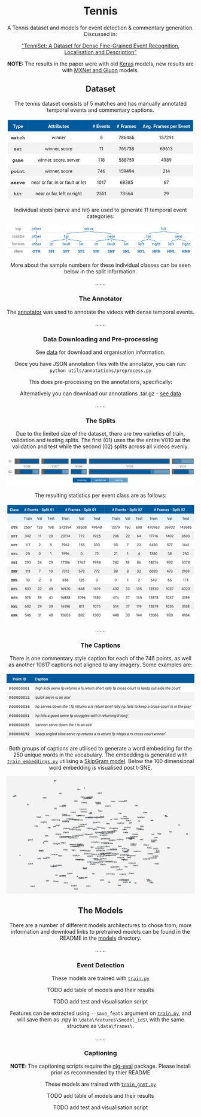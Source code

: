 <h1 align="center">Tennis</h1>
<p align="center">
A Tennis dataset and models for event detection & commentary generation. Discussed in:</p>
<p align="center"><a href="http://hf.id.au/papers/DICTA17_Tennis.pdf">"TenniSet: A Dataset for Dense Fine-Grained Event Recognition, Localisation and Description"</a>
</p>


<p align="center"><b>NOTE: </b>The results in the paper were with old <a href="https://keras.io/">Keras</a> models, new results are
with <a href="https://mxnet.apache.org/">MXNet and Gluon</a> models.</p>


<h2 align='center'></h2>
<h2 align='center'>Dataset</h2>

<p align="center">The tennis dataset consists of 5 matches and has manually annotated temporal events and commentary 
captions.</p>
<p align="center"><img src="img/annotation_stats.svg"></p>


<p align="center">Individual shots (serve and hit) are used to generate 11 temporal event categories:</p>
<p align="center"><img src="img/tennis_cls_hier.svg"></p>

<p align="center">More about the sample numbers for these individual classes can be seen below in the split information.</p>



<p align="center">.......</p>
<h3 align='center'>The Annotator</h3>
<p align="center">The <a href="https://github.com/HaydenFaulkner/TemporalEventAnnotator">annotator</a> was used to annotate the videos with
dense temporal events. 


<p align="center">.......</p>
<h3 align='center'>Data Downloading and Pre-processing</h3>
<p align="center">See <a href="data">data</a> for download and organisation information.</p>

<p align="center">Once you have JSON annotation files with the annotator, you can run: <code>python utils/annotations/preprocess.py</code></p>

<p align="center">This does pre-processing on the annotations, specifically:</p>

<p align="center">Alternatively you can download our annotations .tar.gz - <a href="data">see data</a></p>


<p align="center">.......</p>
<h3 align='center'>The Splits</h3>
<p align="center">Due to the limited size of the dataset, there are two varieties of train, validation and testing splits. The first (01) uses the the entire V010 as the validation and test while the second (02) splits across all videos evenly.</p>
<p align="center"><img src="img/tennis_split_vis.svg"></p>

<p align="center">The resulting statistics per event class are as follows:</p>
<p align="center"><img src="img/splits_table.svg"></p>


<p align="center">.......</p>
<h3 align='center'>The Captions</h3>
<p align="center">There is one commentary style caption for each of the 746 points, as well as another 10817 captions not aligned to any imagery. Some examples are:</p>
<p align="center"><img src="img/tennis_cap_examps.svg"></p>

<p align="center">Both groups of captions are utilised to generate a word embedding for the 250 unique words in the vocabulary. The embedding is generated with <a href="train_embeddings.py"><code>train_embeddings.py</code></a> utilising a <a href="https://papers.nips.cc/paper/5021-distributed-representations-of-words-and-phrases-and-their-compositionality.pdf">SkipGram model</a>. Below the 100 dimensional word embedding is visualised post t-SNE.</p>
<p align="center"><img src="img/tennis_embeddings.svg"></p>


<h2 align='center'></h2>
<h2 align='center'>The Models</h2>
<p align="center">There are a number of different models architectures to chose from, more information and download links to pretrained models can be found in the README in the <a href="models">models</a> directory.</p>

<p align="center">.......</p>
<h3 align='center'>Event Detection</h3>
<p align="center">These models are trained with <a href="train.py"><code>train.py</code></a></p>
<p align="center">TODO add table of models and their results</p>

<p align="center">TODO add test and visualisation script</p>

<p align="center">Features can be extracted using <code>--save_feats</code> argument on <a href="train.py"><code>train.py</code></a>, and will save them as .npy in <code>\data\features\$model_id$\</code> with the same structure as <code>\data\frames\</code>.</p>

<p align="center">.......</p>
<h3 align='center'>Captioning</h3>
<p align="center"><b>NOTE: </b>The captioning scripts require the <a href="https://github.com/Maluuba/nlg-eval">nlg-eval</a> package. Please install prior as recommended by thier README</p>
<p align="center">These models are trained with <a href="train_gnmt.py"><code>train_gnmt.py</code></a></p>
<p align="center">TODO add table of models and their results</p>

<p align="center">TODO add test and visualisation script</p>



